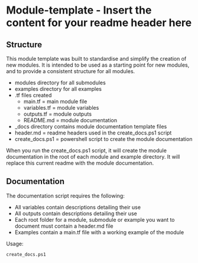 # Module-template - Insert the content for your readme header here

## Structure

This module template was built to standardise and simplify the creation of new modules. It is intended to be used as a starting point for new modules, and to provide a consistent structure for all modules.

- modules directory for all submodules
- examples directory for all examples
- .tf files created
  - main.tf = main module file
  - variables.tf = module variables
  - outputs.tf = module outputs
  - README.md = module documentation
- _docs directory contains module documentation template files
- header.md = readme headers used in the create_docs.ps1 script
- create_docs.ps1 = powershell script to create the module documentation

When you run the create_docs.ps1 script, it will create the module documentation in the root of each module and example directory. It will replace this current readme with the module documentation.

## Documentation 

The documentation script requires the following:

- All variables contain descriptions detailing their use
- All outputs contain descriptions detailing their use
- Each root folder for a module, submodule or example you want to document must contain a header.md file
- Examples contain a main.tf file with a working example of the module

Usage:

```
create_docs.ps1
```
